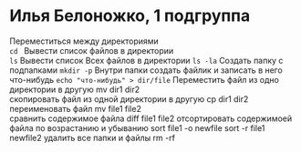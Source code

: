 # Илья Белоножко, 1 подгруппа  
Переместиться между директориями  
`cd `
Вывести список файлов в директории  
`ls`
Вывести список Всех файлов в директории
`ls -la`
Создать папку с подпапками
`mkdir -p`
Внутри папки создать файлик и записать в него что-нибудь
`echo "что-нибудь" > dir/file`
Переместить файл из одно директории в другую
mv dir1 dir2  
скопировать файл из одной директории в другую
cp dir1 dir2  
переименовать файл
mv file1 file2  
сравнить содержимое файла
diff file1 file2
отсортировать содержимоей файла по возрастанию и убыванию
sort file1 -o newfile
sort -r file1 newfile2
удалить все папки и файлы
rm -rf
